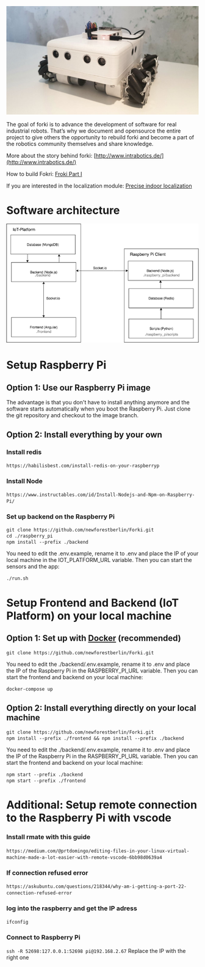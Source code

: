 ![Forki](https://raw.githubusercontent.com/newforestberlin/Forki/master/forki.jpeg)

The goal of forki is to advance the development of software for real industrial robots. That’s why we document and opensource the entire project to give others the opportunity to rebuild forki and become a part of the robotics community themselves and share knowledge.

More about the story behind forki: [http://www.intrabotics.de/](http://www.intrabotics.de/)

How to build Fokri: [Froki Part I](https://medium.com/@newforestberlin/omnidirectional-selfdriving-robot-with-a-raspberry-pi-and-mecanum-wheels-c47bc80c6780)

If you are interested in the localization module: [Precise indoor localization](https://medium.com/@newforestberlin/precise-realtime-indoor-localization-with-raspberry-pi-and-ultra-wideband-technology-decawave-191e4e2daa8c)


# Software architecture
![architecture](https://raw.githubusercontent.com/newforestberlin/Forki/master/architecture.png)

# Setup Raspberry Pi

## Option 1: Use our Raspberry Pi image
The advantage is that you don't have to install anything anymore and the software starts automatically when you boot the Raspberry Pi.
Just clone the git repository and checkout to the image branch.

## Option 2: Install everything by your own

### Install redis
`https://habilisbest.com/install-redis-on-your-raspberryp`

### Install Node
`https://www.instructables.com/id/Install-Nodejs-and-Npm-on-Raspberry-Pi/`

### Set up backend on the Raspberry Pi
```
git clone https://github.com/newforestberlin/Forki.git
cd ./raspberry_pi
npm install --prefix ./backend
```

You need to edit the .env.example, rename it to .env and place the IP of your local machine in the IOT_PLATFORM_URL variable. Then you can start the sensors and the app:

```
./run.sh
```

# Setup Frontend and Backend (IoT Platform) on your local machine
## Option 1: Set up with [Docker](https://hub.docker.com/editions/community/docker-ce-desktop-mac) (recommended)

```
git clone https://github.com/newforestberlin/Forki.git
```

You need to edit the ./backend/.env.example, rename it to .env and place the IP of the Raspberry Pi in the RASPBERRY_PI_URL variable. Then you can start the frontend and backend on your local machine:

```
docker-compose up
```

## Option 2: Install everything directly on your local machine

```
git clone https://github.com/newforestberlin/Forki.git
npm install --prefix ./frontend && npm install --prefix ./backend
```

You need to edit the ./backend/.env.example, rename it to .env and place the IP of the Raspberry Pi in the RASPBERRY_PI_URL variable. Then you can start the frontend and backend on your local machine:

```
npm start --prefix ./backend
npm start --prefix ./frontend
```

# Additional: Setup remote connection to the Raspberry Pi with vscode
### Install rmate with this guide
`https://medium.com/@prtdomingo/editing-files-in-your-linux-virtual-machine-made-a-lot-easier-with-remote-vscode-6bb98d0639a4`

### If connection refused error
`https://askubuntu.com/questions/218344/why-am-i-getting-a-port-22-connection-refused-error`

### log into the raspberry and get the IP adress
`ifconfig`

### Connect to Raspberry Pi
`ssh -R 52698:127.0.0.1:52698 pi@192.168.2.67`
Replace the IP with the right one